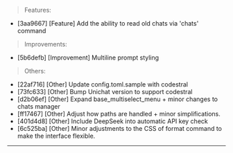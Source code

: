 > Features:
- [3aa9667] [Feature] Add the ability to read old chats via 'chats' command

> Improvements:
- [5b6defb] [Improvement] Multiline prompt styling

> Others:
- [22af716] [Other] Update config.toml.sample with codestral
- [73fc633] [Other] Bump Unichat version to support codestral
- [d2b06ef] [Other] Expand base_multiselect_menu + minor changes to chats manager
- [ff17467] [Other] Adjust how paths are handled + minor simplifications.
- [401d4d8] [Other] Include DeepSeek into automatic API key check
- [6c525ba] [Other] Minor adjustments to the CSS of format command to make the interface flexible.


---
